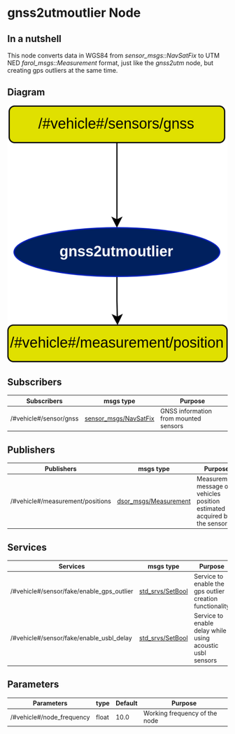 # gnss2utmoutlier Node

## In a nutshell
This node converts data in WGS84 from *sensor_msgs::NavSatFix* to UTM NED *farol_msgs::Measurement* format, just like the *gnss2utm* node, but creating gps outliers at the same time.

## Diagram
![Gnss2UtmOutlier Diagram](img/gnss2utmoutlier.png)

## Subscribers
| Subscribers            | msgs type                                                                                | Purpose                               |
| -----------            | --------------                                                                           | ---------                             |
| /#vehicle#/sensor/gnss | [sensor\_msgs/NavSatFix](http://docs.ros.org/en/api/sensor_msgs/html/msg/NavSatFix.html) | GNSS information from mounted sensors |

## Publishers
| Publishers                       | msgs type                  | Purpose                                                                    |
| -----------                      | --------------             | ---------                                                                  |
| /#vehicle#/measurement/positions | [dsor\_msgs/Measurement](https://github.com/dsor-isr/dsor_utils/blob/d39195370a36517fc0c1a05c8e043f58720416bb/dsor_msgs/msg/Measurement.msg) | Measurement message of vehicles position estimated acquired by the sensors |

## Services
| Services                                    | msgs type                                                                      | Purpose                                                   |
| -----------                                 | --------------                                                                 | ---------                                                 |
| /#vehicle#/sensor/fake/enable\_gps\_outlier | [std\_srvs/SetBool](http://docs.ros.org/en/api/std_srvs/html/srv/SetBool.html) | Service to enable the gps outlier creation functionality  |
| /#vehicle#/sensor/fake/enable\_usbl\_delay  | [std\_srvs/SetBool](http://docs.ros.org/en/api/std_srvs/html/srv/SetBool.html) | Service to enable delay while using acoustic usbl sensors |

## Parameters
| Parameters                 | type   | Default     | Purpose                       |
| -----------                | ----   | ----------  | ---------                     |
| /#vehicle#/node\_frequency | float  | 10.0        | Working frequency of the node |
